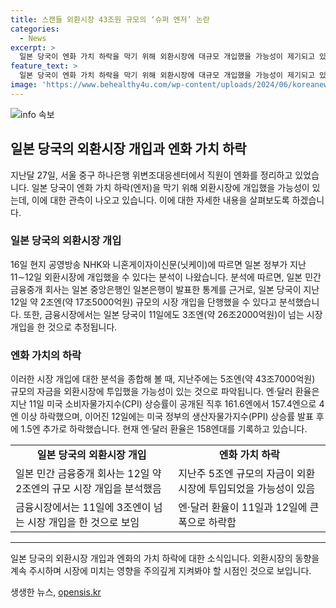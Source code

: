 ```yaml
---
title: 스캔들 외환시장 43조원 규모의 ‘슈퍼 엔저’ 논란
categories:
  - News
excerpt: >
  일본 당국이 엔화 가치 하락을 막기 위해 외환시장에 대규모 개입했을 가능성이 제기되고 있다. 지난 11∼12일에 약 5조엔(약 43조7000억원)을 투입한 것으로 추정되며, 이는 미국의 소비자물가지수와 생산자물가지수 공개 후 엔·달러 환율이 급락한 것과 관련이 있다. 엔·달러 환율은 158엔대를 기록하고 있으며, 이에 따라 일본 당국의 추가 개입 가능성이 관심을 끌고 있다.
feature_text: >
  일본 당국이 엔화 가치 하락을 막기 위해 외환시장에 대규모 개입했을 가능성이 제기되고 있다. 지난 11∼12일에 약 5조엔(약 43조7000억원)을 투입한 것으로 추정되며, 이는 미국의 소비자물가지수와 생산자물가지수 공개 후 엔·달러 환율이 급락한 것과 관련이 있다. 엔·달러 환율은 158엔대를 기록하고 있으며, 이에 따라 일본 당국의 추가 개입 가능성이 관심을 끌고 있다.
image: 'https://www.behealthy4u.com/wp-content/uploads/2024/06/koreanews.jpg'
---
```


<p><img src="https://www.behealthy4u.com/wp-content/uploads/2024/06/koreanews.jpg" alt="info 속보" /></p>

<h2 data-ke-size="size26">일본 당국의 외환시장 개입과 엔화 가치 하락</h2>

<p data-ke-size="size16">지난달 27일, 서울 중구 하나은행 위변조대응센터에서 직원이 엔화를 정리하고 있었습니다. 일본 당국이 엔화 가치 하락(엔저)을 막기 위해 외환시장에 개입했을 가능성이 있는데, 이에 대한 관측이 나오고 있습니다. 이에 대한 자세한 내용을 살펴보도록 하겠습니다.</p>

<h3>일본 당국의 외환시장 개입</h3>

<p data-ke-size="size16">16일 현지 공영방송 NHK와 니혼게이자이신문(닛케이)에 따르면 일본 정부가 지난 11∼12일 외환시장에 개입했을 수 있다는 분석이 나왔습니다. 분석에 따르면, 일본 민간 금융중개 회사는 일본 중앙은행인 일본은행이 발표한 통계를 근거로, 일본 당국이 지난 12일 약 2조엔(약 17조5000억원) 규모의 시장 개입을 단행했을 수 있다고 분석했습니다. 또한, 금융시장에서는 일본 당국이 11일에도 3조엔(약 26조2000억원)이 넘는 시장 개입을 한 것으로 추정됩니다.</p>

<h3>엔화 가치의 하락</h3>

<p data-ke-size="size16">이러한 시장 개입에 대한 분석을 종합해 볼 때, 지난주에는 5조엔(약 43조7000억원) 규모의 자금을 외환시장에 투입했을 가능성이 있는 것으로 파악됩니다. 엔·달러 환율은 지난 11일 미국 소비자물가지수(CPI) 상승률이 공개된 직후 161.6엔에서 157.4엔으로 4엔 이상 하락했으며, 이어진 12일에는 미국 정부의 생산자물가지수(PPI) 상승률 발표 후에 1.5엔 추가로 하락했습니다. 현재 엔·달러 환율은 158엔대를 기록하고 있습니다.</p>

<table>
    <tr>
        <td style="text-align: center; height: 17px;"><b>일본 당국의 외환시장 개입</b></td>
        <td style="text-align: center; height: 17px;"><b>엔화 가치 하락</b></td>
    </tr>
    <tr>
        <td>일본 민간 금융중개 회사는 12일 약 2조엔의 규모 시장 개입을 분석했음</td>
        <td>지난주 5조엔 규모의 자금이 외환시장에 투입되었을 가능성이 있음</td>
    </tr>
    <tr>
        <td>금융시장에서는 11일에 3조엔이 넘는 시장 개입을 한 것으로 보임</td>
        <td>엔·달러 환율이 11일과 12일에 큰 폭으로 하락함</td>
    </tr>
</table>

<hr>

<p data-ke-size="size16">일본 당국의 외환시장 개입과 엔화의 가치 하락에 대한 소식입니다. 외환시장의 동향을 계속 주시하며 시장에 미치는 영향을 주의깊게 지켜봐야 할 시점인 것으로 보입니다.</p>
생생한 뉴스, <a href="https://opensis.kr" rel="dofollow">opensis.kr</a>


